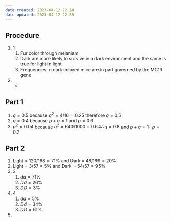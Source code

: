 ```yaml
---
date created: 2023-04-12 22:24
date updated: 2023-04-12 22:25
---
```


## Procedure

1. 1
   1. Fur color through melanism
   2. Dark are more likely to survive in a dark environment and the same is true for light in light
   3. Frequencies in dark colored mice are in part governed by the MC1R gene
2. -

## Part 1

1. $q = 0.5$ because $q^2=4/16=0.25$ therefore $q=0.5$
2. $q=0.4$ because $p+q=1$ and $p=0.6$
3. $p^2=0.04$ because $q^2=640/1000=0.64\therefore q=0.8$ and $p+q=1\therefore p=0.2$

## Part 2
1. Light = $120/168=71\%$ and Dark = $48/169=20\%$
2. Light = $3/57=5\%$ and Dark = $54/57=95\%$
3. 3
	1. $dd=71\%$
	2. $Dd=26\%$
	3. $DD=3\%$
4. 4
	1. $dd=5\%$
	2. $Dd=34\%$
	3. $DD=61\%$
5. 